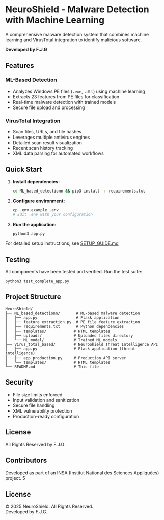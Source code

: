 # NeuroShield - Malware Detection with Machine Learning

A comprehensive malware detection system that combines machine learning and VirusTotal integration to identify malicious software.

**Developed by F.J.G**

## Features

### ML-Based Detection
- Analyzes Windows PE files (`.exe`, `.dll`) using machine learning
- Extracts 23 features from PE files for classification
- Real-time malware detection with trained models
- Secure file upload and processing

### VirusTotal Integration
- Scan files, URLs, and file hashes
- Leverages multiple antivirus engines
- Detailed scan result visualization
- Recent scan history tracking
- XML data parsing for automated workflows

## Quick Start

1. **Install dependencies:**
   ```bash
   cd ML_based_detectionn && pip3 install -r requirements.txt
   ```

2. **Configure environment:**
   ```bash
   cp .env.example .env
   # Edit .env with your configuration
   ```

3. **Run the application:**
   ```bash
   python3 app.py
   ```

For detailed setup instructions, see [SETUP_GUIDE.md](SETUP_GUIDE.md)

## Testing

All components have been tested and verified. Run the test suite:
```bash
python3 test_complete_app.py
```

## Project Structure

```
NeuroShield/
├── ML_based_detectionn/       # ML-based malware detection
│   ├── app.py                 # Flask application
│   ├── feature_extraction.py  # PE file feature extraction
│   ├── requirements.txt       # Python dependencies
│   ├── templates/            # HTML templates
│   ├── uploads/              # Uploaded files directory
│   └── ML_model/             # Trained ML models
├── Virus_total_based/        # NeuroShield Threat Intelligence API
│   ├── app.py                # Flask application (threat intelligence)
│   ├── app_production.py     # Production API server
│   └── templates/            # HTML templates
└── README.md                 # This file
```

## Security

- File size limits enforced
- Input validation and sanitization
- Secure file handling
- XML vulnerability protection
- Production-ready configuration

## License

All Rights Reserved by F.J.G.

## Contributors

Developed as part of an INSA (Institut National des Sciences Appliquées) project.
5

## License

© 2025 NeuroShield. All Rights Reserved.  
Developed by F.J.G.
